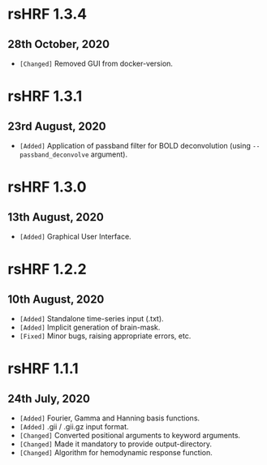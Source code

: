 # rsHRF 1.3.4
## 28th October, 2020
* `[Changed]` Removed GUI from docker-version.

# rsHRF 1.3.1
## 23rd August, 2020
*  `[Added]` Application of passband filter for BOLD deconvolution (using `--passband_deconvolve` argument).

# rsHRF 1.3.0
## 13th August, 2020
* `[Added]` Graphical User Interface.

# rsHRF 1.2.2
## 10th August, 2020

* `[Added]` Standalone time-series input (.txt).
* `[Added]` Implicit generation of brain-mask.
* `[Fixed]` Minor bugs, raising appropriate errors, etc.

# rsHRF 1.1.1 
## 24th July, 2020

* `[Added]` Fourier, Gamma and Hanning basis functions.
* `[Added]` .gii / .gii.gz input format.
* `[Changed]` Converted positional arguments to keyword arguments.
* `[Changed]` Made it mandatory to provide output-directory.
* `[Changed]` Algorithm for hemodynamic response function.
